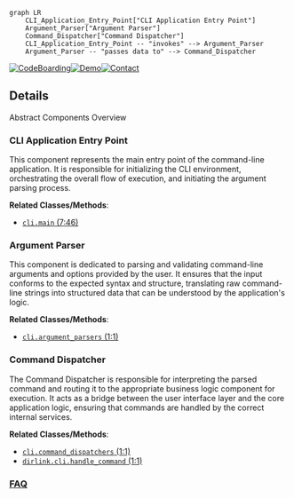 ```mermaid
graph LR
    CLI_Application_Entry_Point["CLI Application Entry Point"]
    Argument_Parser["Argument Parser"]
    Command_Dispatcher["Command Dispatcher"]
    CLI_Application_Entry_Point -- "invokes" --> Argument_Parser
    Argument_Parser -- "passes data to" --> Command_Dispatcher
```

[![CodeBoarding](https://img.shields.io/badge/Generated%20by-CodeBoarding-9cf?style=flat-square)](https://github.com/CodeBoarding/GeneratedOnBoardings)[![Demo](https://img.shields.io/badge/Try%20our-Demo-blue?style=flat-square)](https://www.codeboarding.org/demo)[![Contact](https://img.shields.io/badge/Contact%20us%20-%20contact@codeboarding.org-lightgrey?style=flat-square)](mailto:contact@codeboarding.org)

## Details

Abstract Components Overview

### CLI Application Entry Point
This component represents the main entry point of the command-line application. It is responsible for initializing the CLI environment, orchestrating the overall flow of execution, and initiating the argument parsing process.


**Related Classes/Methods**:

- <a href="https://github.com/BravestCheetah/DirLink/blob/main/src/dirlink/cli.py#L7-L46" target="_blank" rel="noopener noreferrer">`cli.main` (7:46)</a>


### Argument Parser
This component is dedicated to parsing and validating command-line arguments and options provided by the user. It ensures that the input conforms to the expected syntax and structure, translating raw command-line strings into structured data that can be understood by the application's logic.


**Related Classes/Methods**:

- <a href="https://github.com/BravestCheetah/DirLink/blob/main/src/dirlink/cli.py#L1-L1" target="_blank" rel="noopener noreferrer">`cli.argument_parsers` (1:1)</a>


### Command Dispatcher
The Command Dispatcher is responsible for interpreting the parsed command and routing it to the appropriate business logic component for execution. It acts as a bridge between the user interface layer and the core application logic, ensuring that commands are handled by the correct internal services.


**Related Classes/Methods**:

- <a href="https://github.com/BravestCheetah/DirLink/blob/main/src/dirlink/cli.py#L1-L1" target="_blank" rel="noopener noreferrer">`cli.command_dispatchers` (1:1)</a>
- <a href="https://github.com/BravestCheetah/DirLink/blob/main/src/dirlink/cli.py#L1-L1" target="_blank" rel="noopener noreferrer">`dirlink.cli.handle_command` (1:1)</a>




### [FAQ](https://github.com/CodeBoarding/GeneratedOnBoardings/tree/main?tab=readme-ov-file#faq)